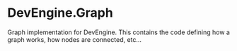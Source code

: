 # DevEngine.Graph

Graph implementation for DevEngine. This contains the code defining how a graph works, how nodes are connected, etc...
